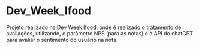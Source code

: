 # Dev_Week_Ifood
Projeto realizado na Dev Week Ifood, onde é realizado o tratamento de avaliações, utilizando, o parâmetro NPS (para as notas) e a API do chatGPT para avaliar o sentimento do usuário na nota.
